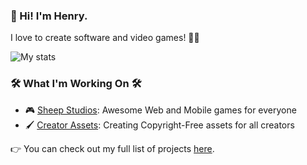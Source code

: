 ### 👋 Hi! I'm Henry. 

I love to create software and video games! 👨‍💻

![My stats](https://github-readme-stats.vercel.app/api?username=hrichhart&show_icons=true)

### 🛠️ What I'm Working On 🛠️
- 🎮 [Sheep Studios](https://sheepstudios.net/): Awesome Web and Mobile games for everyone
- 🖌️ [Creator Assets](https://github.com/hrichhart/creator-assets-website): Creating Copyright-Free assets for all creators

👉 You can check out my full list of projects [here](https://github.com/hrichhart/hrichhart/blob/main/all-projects.md).
